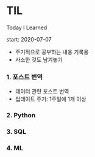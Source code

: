 # TIL
Today I Learned

start: 2020-07-07
- 주기적으로 공부하는 내용 기록용
- 사소한 것도 남겨놓기

### 1. 포스트 번역
- 데이터 관련 포스트 번역
- 업데이트 주기: 1주일에 1개 이상

### 2. Python

### 3. SQL

### 4. ML
